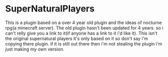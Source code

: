 # SuperNaturalPlayers
This is a plugin based on a over 4 year old plugin and the ideas of nocturne rpg(a minecraft server). The old plugin hasn't been updated for 4 years. so i can't relly give you a link to it(if anyone has a link to it i'd like it).
This isn't the original supernatural players it's only based on it so don't say i'm copying there plugin. if it is still out there then i'm not stealing the plugin i'm just making my own version.
